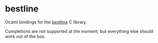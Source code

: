 # bestline
Ocaml bindings for the [bestline](https://github.com/jart/bestline) C library.

Completions are not supported at the moment, but everything else should work out of the box.
